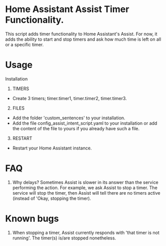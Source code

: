 # Home Assistant Assist Timer Functionality.
This script adds timer functionality to Home Assistant's Assist.
For now, it adds the ability to start and stop timers and ask how much time is left on all or a specific timer.

# Usage
Installation
1. TIMERS
* Create 3 timers; timer.timer1, timer.timer2, timer.timer3.

2. FILES
* Add the folder 'custom_sentences' to your installation.
* Add the file config_assist_intent_script.yaml to your installation or add the content of the file to yours if you already have such a file.

3. RESTART
* Restart your Home Assistant instance.

# FAQ
1. Why delays?
Sometimes Assist is slower in its answer than the service performing the action. 
For example, we ask Assist to stop a timer. The service will stop the timer, then Assist will tell there are no timers active (instead of 'Okay, stopping the timer).

# Known bugs
1. When stopping a timer, Assist currently responds with 'that timer is not running'. The timer(s) is/are stopped nonetheless.
